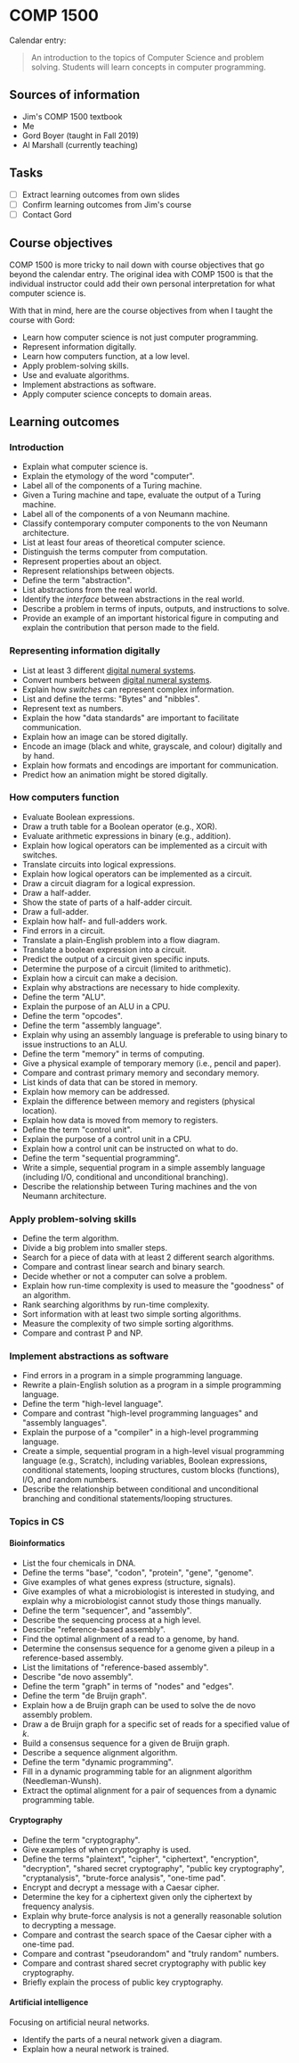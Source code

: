 COMP 1500
=========

Calendar entry:

> An introduction to the topics of Computer Science and problem solving.
> Students will learn concepts in computer programming.

Sources of information
----------------------

* Jim's COMP 1500 textbook
* Me
* Gord Boyer (taught in Fall 2019)
* Al Marshall (currently teaching)

Tasks
-----

* [ ] Extract learning outcomes from own slides
* [ ] Confirm learning outcomes from Jim's course
* [ ] Contact Gord

Course objectives
-----------------

COMP 1500 is more tricky to nail down with course objectives that go beyond the
calendar entry. The original idea with COMP 1500 is that the individual
instructor could add their own personal interpretation for what computer science
is.

With that in mind, here are the course objectives from when I taught the course
with Gord:

* Learn how computer science is not just computer programming.
* Represent information digitally.
* Learn how computers function, at a low level.
* Apply problem-solving skills.
* Use and evaluate algorithms.
* Implement abstractions as software.
* Apply computer science concepts to domain areas.

Learning outcomes
-----------------

### Introduction

* Explain what computer science is.
* Explain the etymology of the word "computer".
* Label all of the components of a Turing machine.
* Given a Turing machine and tape, evaluate the output of a Turing machine.
* Label all of the components of a von Neumann machine.
* Classify contemporary computer components to the von Neumann architecture.
* List at least four areas of theoretical computer science.
* Distinguish the terms computer from computation.
* Represent properties about an object.
* Represent relationships between objects.
* Define the term "abstraction".
* List abstractions from the real world.
* Identify the *interface* between abstractions in the real world.
* Describe a problem in terms of inputs, outputs, and instructions to solve.
* Provide an example of an important historical figure in computing and explain
  the contribution that person made to the field.


### Representing information digitally

* List at least 3 different [digital numeral systems].
* Convert numbers between [digital numeral systems].
* Explain how *switches* can represent complex information.
* List and define the terms: "Bytes" and "nibbles".
* Represent text as numbers.
* Explain the how "data standards" are important to facilitate communication.
* Explain how an image can be stored digitally.
* Encode an image (black and white, grayscale, and colour) digitally and by
  hand.
* Explain how formats and encodings are important for communication.
* Predict how an animation might be stored digitally.

[digital numeral systems]: https://en.wikipedia.org/wiki/Radix

### How computers function

* Evaluate Boolean expressions.
* Draw a truth table for a Boolean operator (e.g., XOR).
* Evaluate arithmetic expressions in binary (e.g., addition).
* Explain how logical operators can be implemented as a circuit with switches.
* Translate circuits into logical expressions.
* Explain how logical operators can be implemented as a circuit.
* Draw a circuit diagram for a logical expression.
* Draw a half-adder.
* Show the state of parts of a half-adder circuit.
* Draw a full-adder.
* Explain how half- and full-adders work.
* Find errors in a circuit.
* Translate a plain-English problem into a flow diagram.
* Translate a boolean expression into a circuit.
* Predict the output of a circuit given specific inputs.
* Determine the purpose of a circuit (limited to arithmetic).
* Explain how a circuit can make a decision.
* Explain why abstractions are necessary to hide complexity.
* Define the term "ALU".
* Explain the purpose of an ALU in a CPU.
* Define the term "opcodes".
* Define the term "assembly language".
* Explain why using an assembly language is preferable to using binary to
  issue instructions to an ALU.
* Define the term "memory" in terms of computing.
* Give a physical example of temporary memory (i.e., pencil and paper).
* Compare and contrast primary memory and secondary memory.
* List kinds of data that can be stored in memory.
* Explain how memory can be addressed.
* Explain the difference between memory and registers (physical location).
* Explain how data is moved from memory to registers.
* Define the term "control unit".
* Explain the purpose of a control unit in a CPU.
* Explain how a control unit can be instructed on what to do.
* Define the term "sequential programming".
* Write a simple, sequential program in a simple assembly language (including
  I/O, conditional and unconditional branching).
* Describe the relationship between Turing machines and the von Neumann
  architecture.

### Apply problem-solving skills

* Define the term algorithm.
* Divide a big problem into smaller steps.
* Search for a piece of data with at least 2 different search algorithms.
* Compare and contrast linear search and binary search.
* Decide whether or not a computer can solve a problem.
* Explain how run-time complexity is used to measure the "goodness" of an
  algorithm.
* Rank searching algorithms by run-time complexity.
* Sort information with at least two simple sorting algorithms.
* Measure the complexity of two simple sorting algorithms.
* Compare and contrast P and NP.

### Implement abstractions as software

* Find errors in a program in a simple programming language.
* Rewrite a plain-English solution as a program in a simple programming
  language.
* Define the term "high-level language".
* Compare and contrast "high-level programming languages" and "assembly
  languages".
* Explain the purpose of a "compiler" in a high-level programming language.
* Create a simple, sequential program in a high-level visual programming
  language (e.g., Scratch), including variables, Boolean expressions,
  conditional statements, looping structures, custom blocks (functions), I/O,
  and random numbers.
* Describe the relationship between conditional and unconditional branching and
  conditional statements/looping structures.
  
### Topics in CS

#### Bioinformatics

* List the four chemicals in DNA.
* Define the terms "base", "codon", "protein", "gene", "genome".
* Give examples of what genes express (structure, signals).
* Give examples of what a microbiologist is interested in studying, and explain
  why a microbiologist cannot study those things manually.
* Define the term "sequencer", and "assembly".
* Describe the sequencing process at a high level.
* Describe "reference-based assembly".
* Find the optimal alignment of a read to a genome, by hand.
* Determine the consensus sequence for a genome given a pileup in a
  reference-based assembly.
* List the limitations of "reference-based assembly".
* Describe "de novo assembly".
* Define the term "graph" in terms of "nodes" and "edges".
* Define the term "de Bruijn graph".
* Explain how a de Bruijn graph can be used to solve the de novo assembly
  problem.
* Draw a de Bruijn graph for a specific set of reads for a specified value of
  $k$.
* Build a consensus sequence for a given de Bruijn graph.
* Describe a sequence alignment algorithm.
* Define the term "dynamic programming".
* Fill in a dynamic programming table for an alignment algorithm
  (Needleman-Wunsh).
* Extract the optimal alignment for a pair of sequences from a dynamic
  programming table.
  
#### Cryptography

* Define the term "cryptography".
* Give examples of when cryptography is used.
* Define the terms "plaintext", "cipher", "ciphertext", "encryption",
  "decryption", "shared secret cryptography", "public key cryptography",
  "cryptanalysis", "brute-force analysis", "one-time pad".
* Encrypt and decrypt a message with a Caesar cipher.
* Determine the key for a ciphertext given only the ciphertext by frequency
  analysis.
* Explain why brute-force analysis is not a generally reasonable solution to
  decrypting a message.
* Compare and contrast the search space of the Caesar cipher with a one-time
  pad.
* Compare and contrast "pseudorandom" and "truly random" numbers.
* Compare and contrast shared secret cryptography with public key cryptography.
* Briefly explain the process of public key cryptography.

#### Artificial intelligence

Focusing on artificial neural networks.

* Identify the parts of a neural network given a diagram.
* Explain how a neural network is trained.


